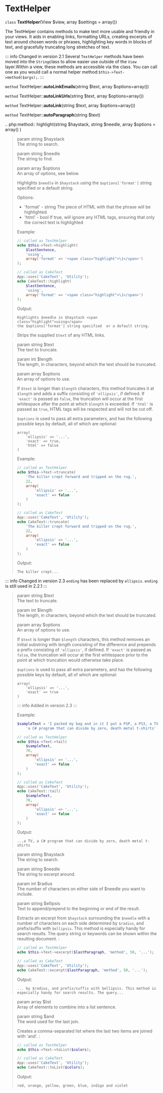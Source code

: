 # TextHelper

`class` **TextHelper**(View $view, array $settings = array())

The TextHelper contains methods to make text more usable and
friendly in your views. It aids in enabling links, formatting URLs,
creating excerpts of text around chosen words or phrases,
highlighting key words in blocks of text, and gracefully
truncating long stretches of text.

::: info Changed in version 2.1
Several `TextHelper` methods have been moved into the `String`class to allow easier use outside of the `View` layer.Within a view, these methods are accessible via the class. You can call one as you would call a normal helper method:`$this->Text->method($args);`.
:::

`method` TextHelper::**autoLinkEmails**(string $text, array $options=array())

`method` TextHelper::**autoLinkUrls**(string $text, array $options=array())

`method` TextHelper::**autoLink**(string $text, array $options=array())

`method` TextHelper::**autoParagraph**(string $text)

.. php:method:: highlight(string \$haystack, string \$needle, array \$options = array() )

> param string \$haystack  
> The string to search.
>
> param string \$needle  
> The string to find.
>
> param array \$options  
> An array of options, see below.
>
> Highlights `$needle` in `$haystack` using the
> `$options['format']` string specified or a default string.
>
> Options:
>
> - 'format' - string The piece of HTML with that the phrase will be
>   highlighted
> - 'html' - bool If true, will ignore any HTML tags, ensuring that
>   only the correct text is highlighted
>
> Example:
>
> ``` php
> // called as TextHelper
> echo $this->Text->highlight(
>     $lastSentence,
>     'using',
>     array('format' => '<span class="highlight">\1</span>')
> );
>
> // called as CakeText
> App::uses('CakeText', 'Utility');
> echo CakeText::highlight(
>     $lastSentence,
>     'using',
>     array('format' => '<span class="highlight">\1</span>')
> );
> ```
>
> Output:
>
>     Highlights $needle in $haystack <span class="highlight">using</span>
>     the $options['format'] string specified  or a default string.

> Strips the supplied `$text` of any HTML links.

> param string \$text  
> The text to truncate.
>
> param int \$length  
> The length, in characters, beyond which the text should be truncated.
>
> param array \$options  
> An array of options to use.
>
> If `$text` is longer than `$length` characters, this method truncates it
> at `$length` and adds a suffix consisting of `'ellipsis'`, if defined.
> If `'exact'` is passed as `false`, the truncation will occur at the
> first whitespace after the point at which `$length` is exceeded. If
> `'html'` is passed as `true`, HTML tags will be respected and will not
> be cut off.
>
> `$options` is used to pass all extra parameters, and has the
> following possible keys by default, all of which are optional:
>
> ``` text
> array(
>     'ellipsis' => '...',
>     'exact' => true,
>     'html' => false
> )
> ```
>
> Example:
>
> ``` php
> // called as TextHelper
> echo $this->Text->truncate(
>     'The killer crept forward and tripped on the rug.',
>     22,
>     array(
>         'ellipsis' => '...',
>         'exact' => false
>     )
> );
>
> // called as CakeText
> App::uses('CakeText', 'Utility');
> echo CakeText::truncate(
>     'The killer crept forward and tripped on the rug.',
>     22,
>     array(
>         'ellipsis' => '...',
>         'exact' => false
>     )
> );
> ```
>
> Output:
>
>     The killer crept...

::: info Changed in version 2.3
`ending` has been replaced by `ellipsis`. `ending` is still used in 2.2.1
:::

> param string \$text  
> The text to truncate.
>
> param int \$length  
> The length, in characters, beyond which the text should be truncated.
>
> param array \$options  
> An array of options to use.
>
> If `$text` is longer than `$length` characters, this method removes an initial
> substring with length consisting of the difference and prepends a prefix
> consisting of `'ellipsis'`, if defined. If `'exact'` is passed as
> `false`, the truncation will occur at the first whitespace prior to the
> point at which truncation would otherwise take place.
>
> `$options` is used to pass all extra parameters, and has the
> following possible keys by default, all of which are optional:
>
> ``` text
> array(
>     'ellipsis' => '...',
>     'exact' => true
> )
> ```
>
> ::: info Added in version 2.3
> :::
>
> Example:
>
> ``` php
> $sampleText = 'I packed my bag and in it I put a PSP, a PS3, a TV, ' .
>     'a C# program that can divide by zero, death metal t-shirts'
>
> // called as TextHelper
> echo $this->Text->tail(
>     $sampleText,
>     70,
>     array(
>         'ellipsis' => '...',
>         'exact' => false
>     )
> );
>
> // called as CakeText
> App::uses('CakeText', 'Utility');
> echo CakeText::tail(
>     $sampleText,
>     70,
>     array(
>         'ellipsis' => '...',
>         'exact' => false
>     )
> );
> ```
>
> Output:
>
>     ...a TV, a C# program that can divide by zero, death metal t-shirts

> param string \$haystack  
> The string to search.
>
> param string \$needle  
> The string to excerpt around.
>
> param int \$radius  
> The number of characters on either side of \$needle you want to include.
>
> param string \$ellipsis  
> Text to append/prepend to the beginning or end of the result.
>
> Extracts an excerpt from `$haystack` surrounding the `$needle`
> with a number of characters on each side determined by `$radius`,
> and prefix/suffix with `$ellipsis`. This method is especially handy for
> search results. The query string or keywords can be shown within
> the resulting document. :
>
> ``` php
> // called as TextHelper
> echo $this->Text->excerpt($lastParagraph, 'method', 50, '...');
>
> // called as CakeText
> App::uses('CakeText', 'Utility');
> echo CakeText::excerpt($lastParagraph, 'method', 50, '...');
> ```
>
> Output:
>
>     ... by $radius, and prefix/suffix with $ellipsis. This method is
>     especially handy for search results. The query...

> param array \$list  
> Array of elements to combine into a list sentence.
>
> param string \$and  
> The word used for the last join.
>
> Creates a comma-separated list where the last two items are joined
> with 'and'. :
>
> ``` php
> // called as TextHelper
> echo $this->Text->toList($colors);
>
> // called as CakeText
> App::uses('CakeText', 'Utility');
> echo CakeText::toList($colors);
> ```
>
> Output:
>
>     red, orange, yellow, green, blue, indigo and violet
